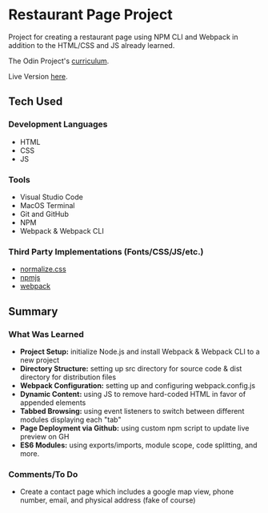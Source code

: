 # Restaurant Page Project

Project for creating a restaurant page using NPM CLI and Webpack in addition to the HTML/CSS and JS already learned.

The Odin Project's [curriculum](https://www.theodinproject.com/lessons/node-path-javascript-restaurant-page).

Live Version [here](https://mauzzii.github.io/restaurant-page/).

## Tech Used 

### Development Languages

* HTML
* CSS
* JS

### Tools

* Visual Studio Code
* MacOS Terminal
* Git and GitHub
* NPM
* Webpack & Webpack CLI

### Third Party Implementations (Fonts/CSS/JS/etc.)

* [normalize.css](https://necolas.github.io/normalize.css/)
* [npmjs](https://www.npmjs.com/)
* [webpack](https://www.webpack.js.org)

## Summary

### What Was Learned

* **Project Setup:** initialize Node.js and install Webpack & Webpack CLI to a new project
* **Directory Structure:** setting up src directory for source code & dist directory for distribution files
* **Webpack Configuration:** setting up and configuring webpack.config.js
* **Dynamic Content:** using JS to remove hard-coded HTML in favor of appended elements
* **Tabbed Browsing:** using event listeners to switch between different modules displaying each "tab"
* **Page Deployment via Github:** using custom npm script to update live preview on GH
* **ES6 Modules:** using exports/imports, module scope, code splitting, and more.

### Comments/To Do

* Create a contact page which includes a google map view, phone number, email, and physical address (fake of course)
